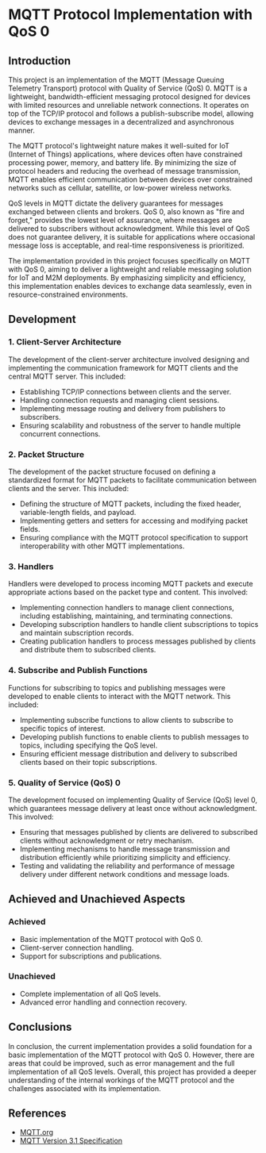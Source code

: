 # MQTT Protocol Implementation with QoS 0

## Introduction
This project is an implementation of the MQTT (Message Queuing Telemetry Transport) protocol with Quality of Service (QoS) 0. MQTT is a lightweight, bandwidth-efficient messaging protocol designed for devices with limited resources and unreliable network connections. It operates on top of the TCP/IP protocol and follows a publish-subscribe model, allowing devices to exchange messages in a decentralized and asynchronous manner. 

The MQTT protocol's lightweight nature makes it well-suited for IoT (Internet of Things) applications, where devices often have constrained processing power, memory, and battery life. By minimizing the size of protocol headers and reducing the overhead of message transmission, MQTT enables efficient communication between devices over constrained networks such as cellular, satellite, or low-power wireless networks.

QoS levels in MQTT dictate the delivery guarantees for messages exchanged between clients and brokers. QoS 0, also known as "fire and forget," provides the lowest level of assurance, where messages are delivered to subscribers without acknowledgment. While this level of QoS does not guarantee delivery, it is suitable for applications where occasional message loss is acceptable, and real-time responsiveness is prioritized.

The implementation provided in this project focuses specifically on MQTT with QoS 0, aiming to deliver a lightweight and reliable messaging solution for IoT and M2M deployments. By emphasizing simplicity and efficiency, this implementation enables devices to exchange data seamlessly, even in resource-constrained environments.


## Development
### 1. Client-Server Architecture
The development of the client-server architecture involved designing and implementing the communication framework for MQTT clients and the central MQTT server. This included:

- Establishing TCP/IP connections between clients and the server.
- Handling connection requests and managing client sessions.
- Implementing message routing and delivery from publishers to subscribers.
- Ensuring scalability and robustness of the server to handle multiple concurrent connections.

### 2. Packet Structure
The development of the packet structure focused on defining a standardized format for MQTT packets to facilitate communication between clients and the server. This included:

- Defining the structure of MQTT packets, including the fixed header, variable-length fields, and payload.
- Implementing getters and setters for accessing and modifying packet fields.
- Ensuring compliance with the MQTT protocol specification to support interoperability with other MQTT implementations.

### 3. Handlers
Handlers were developed to process incoming MQTT packets and execute appropriate actions based on the packet type and content. This involved:

- Implementing connection handlers to manage client connections, including establishing, maintaining, and terminating connections.
- Developing subscription handlers to handle client subscriptions to topics and maintain subscription records.
- Creating publication handlers to process messages published by clients and distribute them to subscribed clients.

### 4. Subscribe and Publish Functions
Functions for subscribing to topics and publishing messages were developed to enable clients to interact with the MQTT network. This included:

- Implementing subscribe functions to allow clients to subscribe to specific topics of interest.
- Developing publish functions to enable clients to publish messages to topics, including specifying the QoS level.
- Ensuring efficient message distribution and delivery to subscribed clients based on their topic subscriptions.

### 5. Quality of Service (QoS) 0
The development focused on implementing Quality of Service (QoS) level 0, which guarantees message delivery at least once without acknowledgment. This involved:

- Ensuring that messages published by clients are delivered to subscribed clients without acknowledgment or retry mechanism.
- Implementing mechanisms to handle message transmission and distribution efficiently while prioritizing simplicity and efficiency.
- Testing and validating the reliability and performance of message delivery under different network conditions and message loads.


## Achieved and Unachieved Aspects
### Achieved
- Basic implementation of the MQTT protocol with QoS 0.
- Client-server connection handling.
- Support for subscriptions and publications.

### Unachieved
- Complete implementation of all QoS levels.
- Advanced error handling and connection recovery.

## Conclusions
In conclusion, the current implementation provides a solid foundation for a basic implementation of the MQTT protocol with QoS 0. However, there are areas that could be improved, such as error management and the full implementation of all QoS levels. Overall, this project has provided a deeper understanding of the internal workings of the MQTT protocol and the challenges associated with its implementation.

## References
- [MQTT.org](https://mqtt.org/)
- [MQTT Version 3.1 Specification](https://public.dhe.ibm.com/software/dw/webservices/ws-mqtt/mqtt-v3r1.html)
